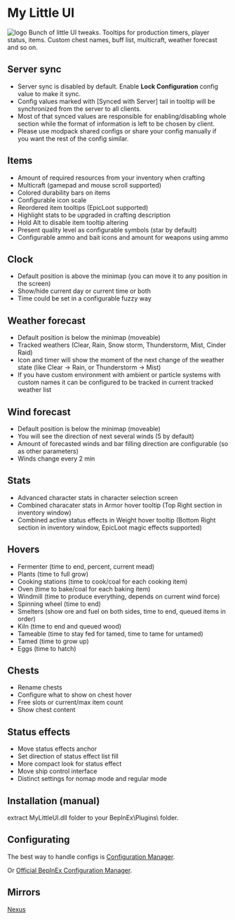# My Little UI
![logo](https://staticdelivery.nexusmods.com/mods/3667/images/headers/2562_1711322538.jpg)
Bunch of little UI tweaks. Tooltips for production timers, player status, items. Custom chest names, buff list, multicraft, weather forecast and so on.

## Server sync
* Server sync is disabled by default. Enable **Lock Configuration** config value to make it sync.
* Config values marked with [Synced with Server] tail in tooltip will be synchronized from the server to all clients.
* Most of that synced values are responsible for enabling/disabling whole section while the format of information is left to be chosen by client.
* Please use modpack shared configs or share your config manually if you want the rest of the config similar.

## Items
* Amount of required resources from your inventory when crafting
* Multicraft (gamepad and mouse scroll supported)
* Colored durability bars on items
* Configurable icon scale
* Reordered item tooltips (EpicLoot supported)
* Highlight stats to be upgraded in crafting description
* Hold Alt to disable item tooltip altering
* Present quality level as configurable symbols (star by default)
* Configurable ammo and bait icons and amount for weapons using ammo

## Clock
* Default position is above the minimap (you can move it to any position in the screen)
* Show/hide current day or current time or both
* Time could be set in a configurable fuzzy way

## Weather forecast
* Default position is below the minimap (moveable)
* Tracked weathers (Clear, Rain, Snow storm, Thunderstorm, Mist, Cinder Raid)
* Icon and timer will show the moment of the next change of the weather state (like Clear -> Rain, or Thunderstorm -> Mist)
* If you have custom environment with ambient or particle systems with custom names it can be configured to be tracked in current tracked weather list

## Wind forecast
* Default position is below the minimap (moveable)
* You will see the direction of next several winds (5 by default)
* Amount of forecasted winds and bar filling direction are configurable (so as other parameters)
* Winds change every 2 min

## Stats
* Advanced character stats in character selection screen
* Combined characater stats in Armor hover tooltip (Top Right section in inventory window)
* Combined active status effects in Weight hover tooltip (Bottom Right section in inventory window, EpicLoot magic effects supported)

## Hovers
* Fermenter (time to end, percent, current mead)
* Plants (time to full grow)
* Cooking stations (time to cook/coal for each cooking item)
* Oven (time to bake/coal for each baking item)
* Windmill (time to produce everything, depends on current wind force)
* Spinning wheel (time to end)
* Smelters (show ore and fuel on both sides, time to end, queued items in order)
* Kiln (time to end and queued wood)
* Tameable (time to stay fed for tamed, time to tame for untamed)
* Tamed (time to grow up)
* Eggs (time to hatch)

## Chests
* Rename chests
* Configure what to show on chest hover
* Free slots or current/max item count
* Show chest content

## Status effects
* Move status effects anchor
* Set direction of status effect list fill
* More compact look for status effect
* Move ship control interface
* Distinct settings for nomap mode and regular mode

## Installation (manual)
extract MyLittleUI.dll folder to your BepInEx\Plugins\ folder.

## Configurating
The best way to handle configs is [Configuration Manager](https://thunderstore.io/c/valheim/p/shudnal/ConfigurationManager/).

Or [Official BepInEx Configuration Manager](https://valheim.thunderstore.io/package/Azumatt/Official_BepInEx_ConfigurationManager/).

## Mirrors

[Nexus](https://www.nexusmods.com/valheim/mods/2562)